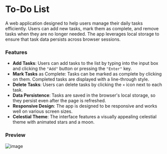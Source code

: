 # To-Do List
A web application designed to help users manage their daily tasks efficiently. Users can add new tasks, mark them as complete, and remove tasks when they are no longer needed. The app leverages local storage to ensure that task data persists across browser sessions.

### Features
- **Add Tasks**: Users can add tasks to the list by typing into the input box and clicking the `"Add"` button or pressing the `"Enter"` key.
- **Mark Tasks** as Complete: Tasks can be marked as complete by clicking on them. Completed tasks are displayed with a line-through style.
- **Delete Tasks**: Users can delete tasks by clicking the `×` icon next to each task.
- **Data Persistence**: Tasks are saved in the browser's local storage, so they persist even after the page is refreshed.
- **Responsive Design**: The app is designed to be responsive and works well on various screen sizes.
- **Celestial Theme**: The interface features a visually appealing celestial theme with animated stars and a moon.

### Preview
![image](https://github.com/user-attachments/assets/0604136e-f04f-40fc-b39d-fb21a2f8d187)

